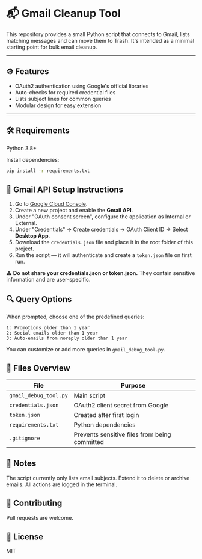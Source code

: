 # 📬 Gmail Cleanup Tool

This repository provides a small Python script that connects to Gmail, lists matching messages and can move them to Trash. It's intended as a minimal starting point for bulk email cleanup.

---

## ⚙️ Features

- OAuth2 authentication using Google's official libraries
- Auto-checks for required credential files
- Lists subject lines for common queries
- Modular design for easy extension

---

## 🛠️ Requirements

Python 3.8+

Install dependencies:

```bash
pip install -r requirements.txt
```

## 🔐 Gmail API Setup Instructions

1. Go to [Google Cloud Console](https://console.cloud.google.com/).
2. Create a new project and enable the **Gmail API**.
3. Under "OAuth consent screen", configure the application as Internal or External.
4. Under "Credentials" → Create credentials → OAuth Client ID → Select **Desktop App**.
5. Download the `credentials.json` file and place it in the root folder of this project.
6. Run the script — it will authenticate and create a `token.json` file on first run.

⚠️ **Do not share your credentials.json or token.json.**
They contain sensitive information and are user-specific.

## 🔍 Query Options

When prompted, choose one of the predefined queries:

```
1: Promotions older than 1 year
2: Social emails older than 1 year
3: Auto-emails from noreply older than 1 year
```

You can customize or add more queries in `gmail_debug_tool.py`.

## 🧾 Files Overview

| File | Purpose |
|---|---|
| `gmail_debug_tool.py` | Main script |
| `credentials.json` | OAuth2 client secret from Google |
| `token.json` | Created after first login |
| `requirements.txt` | Python dependencies |
| `.gitignore` | Prevents sensitive files from being committed |

## 🧠 Notes

The script currently only lists email subjects. Extend it to delete or archive emails. All actions are logged in the terminal.

## 🙌 Contributing

Pull requests are welcome.

## 📄 License

MIT
